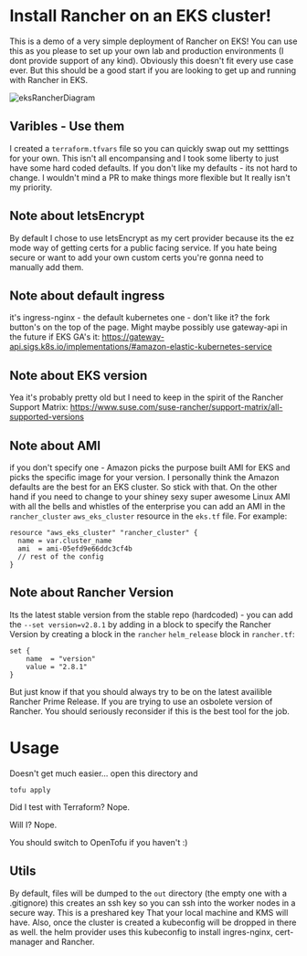 # Install Rancher on an EKS cluster!

This is a demo of a very simple deployment of Rancher on EKS! You can use this as you please to set up your own lab and production environments (I dont provide support of any kind). Obviously this doesn't fit every use case ever. But this should be a good start if you are looking to get up and running with Rancher in EKS.

![eksRancherDiagram](https://github.com/vtrenton/eksRancher/assets/85969349/ea65521e-746e-41ad-9b85-96b5dd24f98d)

## Varibles - Use them
I created a `terraform.tfvars` file so you can quickly swap out my setttings for your own. This isn't all encompansing and I took some liberty to just have some hard coded defaults. If you don't like my defaults - its not hard to change. I wouldn't mind a PR to make things more flexible but It really isn't my priority.

## Note about letsEncrypt
By default I chose to use letsEncrypt as my cert provider because its the ez mode way of getting certs for a public facing service. If you hate being secure or want to add your own custom certs you're gonna need to manually add them.

## Note about default ingress
it's ingress-nginx - the default kubernetes one - don't like it? the fork button's on the top of the page. Might maybe possibly use gateway-api in the future if EKS GA's it: https://gateway-api.sigs.k8s.io/implementations/#amazon-elastic-kubernetes-service

## Note about EKS version
Yea it's probably pretty old but I need to keep in the spirit of the Rancher Support Matrix: https://www.suse.com/suse-rancher/support-matrix/all-supported-versions

## Note about AMI
if you don't specify one - Amazon picks the purpose built AMI for EKS and picks the specific image for your version. I personally think the Amazon defaults are the best for an EKS cluster. So stick with that. On the other hand if you need to change to your shiney sexy super awesome Linux AMI with all the bells and whistles of the enterprise you can add an AMI in the `rancher_cluster` `aws_eks_cluster` resource in the `eks.tf` file. For example: 
```
resource "aws_eks_cluster" "rancher_cluster" {
  name = var.cluster_name
  ami  = ami-05efd9e66ddc3cf4b
  // rest of the config
}
```

## Note about Rancher Version
Its the latest stable version from the stable repo (hardcoded) - you can add the `--set version=v2.8.1` by adding in a block to specify the Rancher Version by creating a block in the `rancher` `helm_release` block in `rancher.tf`:
```
set {
    name  = "version"
    value = "2.8.1"
}
```
But just know if that you should always try to be on the latest availible Rancher Prime Release. If you are trying to use an osbolete version of Rancher. You should seriously reconsider if this is the best tool for the job.

# Usage

Doesn't get much easier... open this directory and
```
tofu apply
```
Did I test with Terraform? Nope.

Will I? Nope.

You should switch to OpenTofu if you haven't :)

## Utils
By default, files will be dumped to the `out` directory (the empty one with a .gitignore) this creates an ssh key so you can ssh into the worker nodes in a secure way. This is a preshared key That your local machine and KMS will have. Also, once the cluster is created a kubeconfig will be dropped in there as well. the helm provider uses this kubeconfig to install ingres-nginx, cert-manager and Rancher.
